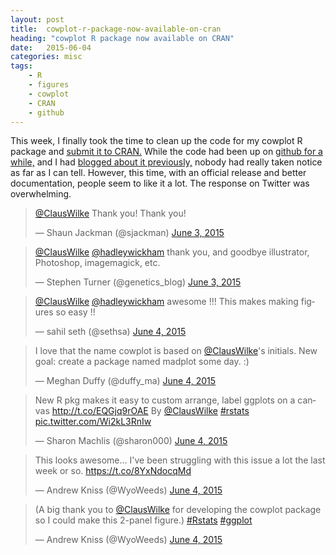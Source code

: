 ```yaml
---
layout: post
title:  cowplot-r-package-now-available-on-cran
heading: "cowplot R package now available on CRAN"
date:   2015-06-04
categories: misc
tags:
    - R
    - figures
    - cowplot
    - CRAN
    - github
---
```

This week, I finally took the time to clean up the code for my cowplot R package and [submit it to CRAN.](http://cran.r-project.org/web/packages/cowplot/index.html) While the code had been up on [github for a while,](https://github.com/wilkelab/cowplot) and I had [blogged about it previously,](http://serialmentor.com/blog/2014/10/7/to-grid-or-not-to-grid) nobody had really taken notice as far as I can tell. However, this time, with an official release and better documentation, people seem to like it a lot. The response on Twitter was overwhelming.

<!--more-->

<blockquote class="twitter-tweet" lang="en"><p lang="en" dir="ltr"><a href="https://twitter.com/ClausWilke">@ClausWilke</a> Thank you! Thank you!</p>&mdash; Shaun Jackman (@sjackman) <a href="https://twitter.com/sjackman/status/606215710549774336">June 3, 2015</a></blockquote>

<blockquote class="twitter-tweet" lang="en"><p lang="en" dir="ltr"><a href="https://twitter.com/ClausWilke">@ClausWilke</a> <a href="https://twitter.com/hadleywickham">@hadleywickham</a> thank you, and goodbye illustrator, Photoshop, imagemagick, etc.</p>&mdash; Stephen Turner (@genetics_blog) <a href="https://twitter.com/genetics_blog/status/606221366736654337">June 3, 2015</a></blockquote>

<blockquote class="twitter-tweet" lang="en"><p lang="en" dir="ltr"><a href="https://twitter.com/ClausWilke">@ClausWilke</a> <a href="https://twitter.com/hadleywickham">@hadleywickham</a> awesome !!! This makes making figures so easy !!</p>&mdash; sahil seth (@sethsa) <a href="https://twitter.com/sethsa/status/606282681907691520">June 4, 2015</a></blockquote>

<blockquote class="twitter-tweet" lang="en"><p lang="en" dir="ltr">I love that the name cowplot is based on <a href="https://twitter.com/ClausWilke">@ClausWilke</a>&#39;s initials. New goal: create a package named madplot some day. :)</p>&mdash; Meghan Duffy (@duffy_ma) <a href="https://twitter.com/duffy_ma/status/606450829604880386">June 4, 2015</a></blockquote>

<blockquote class="twitter-tweet" lang="en"><p lang="en" dir="ltr">New R pkg makes it easy to custom arrange, label ggplots on a canvas <a href="http://t.co/EQGjq9rOAE">http://t.co/EQGjq9rOAE</a> By <a href="https://twitter.com/ClausWilke">@ClausWilke</a> <a href="https://twitter.com/hashtag/rstats?src=hash">#rstats</a> <a href="http://t.co/Wi2kL3RnIw">pic.twitter.com/Wi2kL3RnIw</a></p>&mdash; Sharon Machlis (@sharon000) <a href="https://twitter.com/sharon000/status/606476793558614016">June 4, 2015</a></blockquote>

<blockquote class="twitter-tweet" lang="en"><p lang="en" dir="ltr">This looks awesome... I&#39;ve been struggling with this issue a lot the last week or so. <a href="https://t.co/8YxNdocqMd">https://t.co/8YxNdocqMd</a></p>&mdash; Andrew Kniss (@WyoWeeds) <a href="https://twitter.com/WyoWeeds/status/606482691433766914">June 4, 2015</a></blockquote>

<blockquote class="twitter-tweet" lang="en"><p lang="en" dir="ltr">(A big thank you to <a href="https://twitter.com/ClausWilke">@ClausWilke</a> for developing the cowplot package so I could make this 2-panel figure.) <a href="https://twitter.com/hashtag/Rstats?src=hash">#Rstats</a> <a href="https://twitter.com/hashtag/ggplot?src=hash">#ggplot</a></p>&mdash; Andrew Kniss (@WyoWeeds) <a href="https://twitter.com/WyoWeeds/status/606572020004839424">June 4, 2015</a></blockquote>

<script async src="//platform.twitter.com/widgets.js" charset="utf-8"></script>
